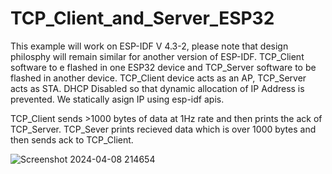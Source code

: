 # TCP_Client_and_Server_ESP32

This example will work on ESP-IDF V 4.3-2, please note that design philosphy will remain similar for another version of ESP-IDF.
TCP_Client software to e flashed in one ESP32 device and TCP_Server software to be flashed in another device.
TCP_Client device acts as an AP, TCP_Server acts as STA.
DHCP Disabled so that dynamic allocation of IP Address is prevented.
We statically asign IP using esp-idf apis.

TCP_Client sends >1000 bytes of data at 1Hz rate and then prints the ack of TCP_Server.
TCP_Sever prints recieved data which is over 1000 bytes and then sends ack to TCP_Client.

![Screenshot 2024-04-08 214654](https://github.com/abhisheeekkk/TCP_Client_and_Server_ESP-IDF/assets/91733340/8d78df2a-eb0a-4481-a0ce-699377d4389a)
